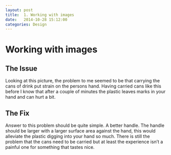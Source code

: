 ```yaml
---
layout: post
title:  1. Working with images
date:   2014-10-28 15:12:00
categories: Design
---
```


# Working with images

## The Issue
Looking at this picture, the problem to me seemed to be that carrying the cans of drink put strain on the persons hand. Having carried cans like this before I know that after a couple of minutes the plastic leaves marks in your hand and can hurt a bit.

## The Fix
Answer to this problem should be quite simple. A better handle. The handle should be larger with a larger surface area against the hand, this would alleviate the plastic digging into your hand so much. There is still the problem that the cans need to be carried but at least the experience isn’t a painful one for something that tastes nice.
